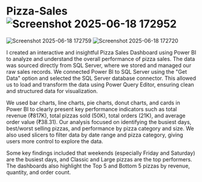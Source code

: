 # Pizza-Sales![Screenshot 2025-06-18 172952](https://github.com/user-attachments/assets/6b271d79-a0e7-4f66-929f-0d1f97a2fd71)
![Screenshot 2025-06-18 172759](https://github.com/user-attachments/assets/6dd8e05f-81ef-4657-a264-11f8c4932a89)
![Screenshot 2025-06-18 172720](https://github.com/user-attachments/assets/56bce8ed-bc3b-4d3f-96c4-771df36885b1)


I created an interactive and insightful Pizza Sales Dashboard using Power BI to analyze and understand the overall performance of pizza sales. The data was sourced directly from SQL Server, where we stored and managed our raw sales records. We connected Power BI to SQL Server using the "Get Data" option and selected the SQL Server database connector. This allowed us to load and transform the data using Power Query Editor, ensuring clean and structured data for visualization.

We used bar charts, line charts, pie charts, donut charts, and cards in Power BI to clearly present key performance indicators such as total revenue (₹817K), total pizzas sold (50K), total orders (21K), and average order value (₹38.31). Our analysis focused on identifying the busiest days, best/worst selling pizzas, and performance by pizza category and size. We also used slicers to filter data by date range and pizza category, giving users more control to explore the data.

Some key findings included that weekends (especially Friday and Saturday) are the busiest days, and Classic and Large pizzas are the top performers. The dashboards also highlight the Top 5 and Bottom 5 pizzas by revenue, quantity, and order count.
